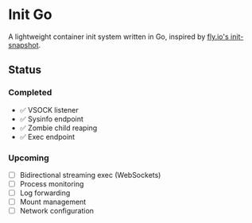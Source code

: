 # Init Go

A lightweight container init system written in Go, inspired by [fly.io's init-snapshot](https://github.com/superfly/init-snapshot).

## Status

### Completed
- ✅ VSOCK listener
- ✅ Sysinfo endpoint
- ✅ Zombie child reaping
- ✅ Exec endpoint

### Upcoming
- [ ] Bidirectional streaming exec (WebSockets)
- [ ] Process monitoring
- [ ] Log forwarding
- [ ] Mount management
- [ ] Network configuration
